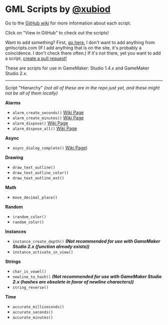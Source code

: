 # GML Scripts by [@xubiod](https://twitter.com/Xubiod)

Go to the [GitHub wiki](https://github.com/xubiod/gml-scripts/wiki) for more information about each script.

Click on "View in GitHub" to check out the scripts!

Want to add something? First, [go here.](http://www.gmlscripts.com/script/index) I don't want to add anything from gmlscripts.com (If I add anything that is on the site, it's probably a coincidence. I don't check there often.) If it's not there, yet you want to add a script, [create a pull request!](https://github.com/xubiod/gml-scripts/pulls)

These are scripts for use in GameMaker: Studio 1.4.x and GameMaker Studio 2.x.

---

Script "Hierarchy"
*(not all of these are in the repo just yet, and these might not be all of them locally)*

**Alarms**
 * `alarm_create_seconds()` [Wiki Page](https://github.com/xubiod/gml-scripts/wiki/alarm_create_seconds()) 
 * `alarm_create_minutes()` [Wiki Page](https://github.com/xubiod/gml-scripts/wiki/alarm_create_minutes()) 
 * `alarm_dispose()` [Wiki Page](https://github.com/xubiod/gml-scripts/wiki/alarm_dispose()) 
 * `alarm_dispose_all()` [Wiki Page](https://github.com/xubiod/gml-scripts/wiki/alarm_dispose_all()) 
 
**Async**
 * `async_dialog_complete()` [Wiki Page](https://github.com/xubiod/gml-scripts/wiki/async_dialog_complete())) 
 
**Drawing**
 * `draw_text_outline()`
 * `draw_text_outline_color()`
 * `draw_text_outline_ext()`
 
**Math**
 * `move_decimal_place()`

**Random**
 * `irandom_color()`
 * `random_color()`

**Instances**
 * `instance_create_depth()` **_(Not recommended for use with GameMaker Studio 2.x (function already exists))_**
 * `instance_activate_in_view()`
 
**Strings**
 * `char_is_vowel()`
 * `newline_to_hash()` **_(Not recommended for use with GameMaker Studio 2.x (hashes are obsolete in favor of newline characters))_**
 * `string_reverse()`

**Time**
 * `accurate_milliseconds()`
 * `accurate_seconds()`
 * `accurate_minutes()`
